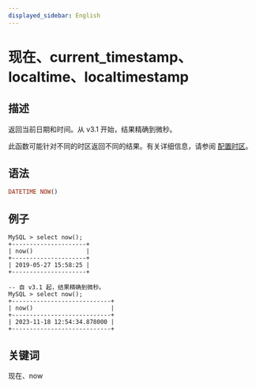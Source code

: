 ```yaml
---
displayed_sidebar: English
---
```


# 现在、current_timestamp、localtime、localtimestamp

## 描述

返回当前日期和时间。从 v3.1 开始，结果精确到微秒。

此函数可能针对不同的时区返回不同的结果。有关详细信息，请参阅 [配置时区](../../../administration/timezone.md)。

## 语法

```Haskell
DATETIME NOW()
```

## 例子

```Plain Text
MySQL > select now();
+---------------------+
| now()               |
+---------------------+
| 2019-05-27 15:58:25 |
+---------------------+

-- 自 v3.1 起，结果精确到微秒。
MySQL > select now();
+----------------------------+
| now()                      |
+----------------------------+
| 2023-11-18 12:54:34.878000 |
+----------------------------+
```

## 关键词

现在、now
